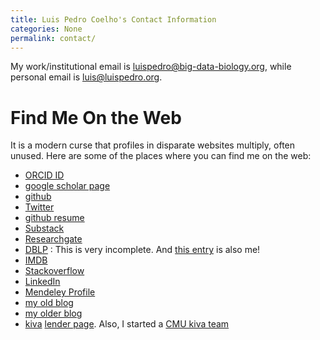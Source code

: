 ```yaml
---
title: Luis Pedro Coelho's Contact Information
categories: None
permalink: contact/
---
```


My work/institutional email is
[luispedro@big-data-biology.org](mailto:luispedro@big-data-biology.org), while
personal email is [luis@luispedro.org](mailto:luis@luispedro.org).

# Find Me On the Web

It is a modern curse that profiles in disparate websites multiply, often
unused. Here are some of the places where you can find me on the web:

-   [ORCID ID](https://orcid.org/0000-0002-9280-7885)
-   [google scholar
    page](https://scholar.google.com/citations?user=qTYua0cAAAAJ&hl=en)
-   [github](https://www.github.com/luispedro)
-   [Twitter](https://www.twitter.com/luispedrocoelho)
-   [github resume](https://resume.github.com/?luispedro)
-   [Substack](https://luispedro.substack.com/)
-   [Researchgate](https://www.researchgate.net/profile/Luis_Pedro_Coelho/)
-   [DBLP](https://www.informatik.uni-trier.de/~ley/db/indices/a-tree/c/Coelho:Lu=iacute=s_Pedro.html) :   This is very incomplete. And [this entry](https://www.informatik.uni-trier.de/~ley/db/indices/a-tree/c/Coelho:Luis_P=.html) is also me!
-   [IMDB](https://www.imdb.com/name/nm5460142/)
-   [Stackoverflow](https://stackoverflow.com/users/248279/luispedro)
-   [LinkedIn](https://www.linkedin.com/in/luispedrocoelho)
-   [Mendeley
    Profile](https://www.mendeley.com/profiles/luis-pedro-coelho/)
-   [my old blog](https://blog.luispedro.org)
-   [my older blog](https://www.mutualinformation.org)
-   [kiva](https://www.kiva.org/) [lender page](https://www.kiva.org/lender/luispedro).  Also, I started a [CMU kiva team](https://www.kiva.org/community/viewTeam?team_id=414)
